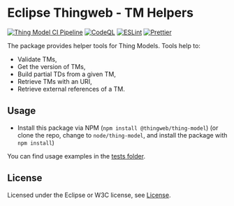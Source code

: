 # Eclipse Thingweb - TM Helpers

[![Thing Model CI Pipeline](https://github.com/eclipse-thingweb/td-tools/actions/workflows/ci-thing-model.yaml/badge.svg)](https://github.com/eclipse-thingweb/td-tools/actions/workflows/ci-thing-model.yaml)
[![CodeQL](https://github.com/eclipse-thingweb/td-tools/actions/workflows/codeql-analysis.yml/badge.svg)](https://github.com/eclipse-thingweb/td-tools/actions/workflows/codeql-analysis.yml)
[![ESLint](https://github.com/eclipse-thingweb/td-tools/actions/workflows/eslint.yml/badge.svg)](https://github.com/eclipse-thingweb/td-tools/actions/workflows/eslint.yml)
[![Prettier](https://github.com/eclipse-thingweb/td-tools/actions/workflows/prettier.yml/badge.svg)](https://github.com/eclipse-thingweb/td-tools/actions/workflows/prettier.yml)

The package provides helper tools for Thing Models.
Tools help to:

-   Validate TMs,
-   Get the version of TMs,
-   Build partial TDs from a given TM,
-   Retrieve TMs with an URI,
-   Retrieve external references of a TM.

## Usage

-   Install this package via NPM (`npm install @thingweb/thing-model`) (or clone the repo, change to `node/thing-model`, and install the package with `npm install`)

You can find usage examples in the [tests folder](./tests/).

## License

Licensed under the Eclipse or W3C license, see [License](https://github.com/eclipse-thingweb/td-tools/blob/main/LICENSE.md).

